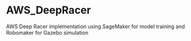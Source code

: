 # AWS_DeepRacer
AWS Deep Racer implementation using SageMaker for model training and Robomaker for Gazebo simulation
